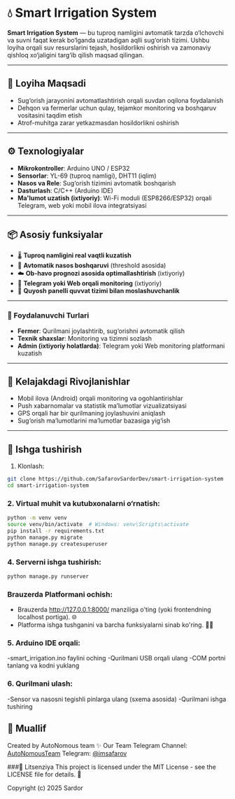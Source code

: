 # 💧 Smart Irrigation System

**Smart Irrigation System** — bu tuproq namligini avtomatik tarzda o‘lchovchi va suvni faqat kerak bo‘lganda uzatadigan aqlli sug‘orish tizimi. Ushbu loyiha orqali suv resurslarini tejash, hosildorlikni oshirish va zamonaviy qishloq xo‘jaligini targ‘ib qilish maqsad qilingan.

---

## 🎯 Loyiha Maqsadi

- Sug‘orish jarayonini avtomatlashtirish orqali suvdan oqilona foydalanish
- Dehqon va fermerlar uchun qulay, tejamkor monitoring va boshqaruv vositasini taqdim etish
- Atrof-muhitga zarar yetkazmasdan hosildorlikni oshirish

---

## ⚙️ Texnologiyalar

- **Mikrokontroller**: Arduino UNO / ESP32  
- **Sensorlar**: YL-69 (tuproq namligi), DHT11 (iqlim)  
- **Nasos va Rele**: Sug‘orish tizimini avtomatik boshqarish  
- **Dasturlash**: C/C++ (Arduino IDE)  
- **Ma'lumot uzatish (ixtiyoriy)**: Wi-Fi moduli (ESP8266/ESP32) orqali Telegram, web yoki mobil ilova integratsiyasi

---

## 📦 Asosiy funksiyalar

- 🌡️ **Tuproq namligini real vaqtli kuzatish**
- 🚿 **Avtomatik nasos boshqaruvi** (threshold asosida)
- ☁️ **Ob-havo prognozi asosida optimallashtirish** (ixtiyoriy)
- 📲 **Telegram yoki Web orqali monitoring** (ixtiyoriy)
- 🔋 **Quyosh panelli quvvat tizimi bilan moslashuvchanlik**

---

### 🔐 Foydalanuvchi Turlari

- **Fermer**: Qurilmani joylashtirib, sug‘orishni avtomatik qilish
- **Texnik shaxslar**: Monitoring va tizimni sozlash
- **Admin (ixtiyoriy holatlarda)**: Telegram yoki Web monitoring platformani kuzatish

---

## 🚀 Kelajakdagi Rivojlanishlar

- Mobil ilova (Android) orqali monitoring va ogohlantirishlar  
- Push xabarnomalar va statistik ma’lumotlar vizualizatsiyasi  
- GPS orqali har bir qurilmaning joylashuvini aniqlash  
- Sug‘orish ma’lumotlarini ma’lumotlar bazasiga yig‘ish

---

## 🚀 Ishga tushirish
1. Klonlash:
```bash
git clone https://github.com/SafarovSardorDev/smart-irrigation-system
cd smart-irrigation-system
```

### 2. Virtual muhit va kutubxonalarni o‘rnatish:
```bash
python -m venv venv
source venv/bin/activate  # Windows: venv\Scripts\activate
pip install -r requirements.txt
python manage.py migrate
python manage.py createsuperuser
```

### 4. Serverni ishga tushirish:
```bash
python manage.py runserver
```

### Brauzerda Platformani ochish:
- Brauzerda http://127.0.0.1:8000/ manziliga o'ting (yoki frontendning localhost portiga). 🌐
- Platforma ishga tushganini va barcha funksiyalarni sinab ko'ring. 🧑‍💻

### 5. Arduino IDE orqali:
-smart_irrigation.ino faylini oching
-Qurilmani USB orqali ulang
-COM portni tanlang va kodni yuklang

### 6. Qurilmani ulash:
-Sensor va nasosni tegishli pinlarga ulang (sxema asosida)
-Qurilmani ishga tushiring

## 👤 Muallif
 
Created by AutoNomous team ✨
Our Team Telegram Channel: [AutoNomousTeam](https://t.me/autonomous_flight_technologies)
Telegram: [@imsafarov](https://t.me/imsafarov)

###📜 Litsenziya
This project is licensed under the MIT License - see the LICENSE file for details. 📝

Copyright (c) 2025 Sardor
